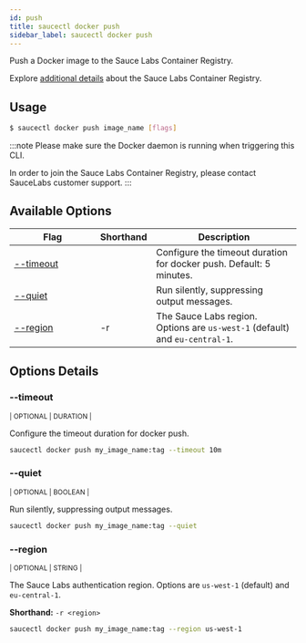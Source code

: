 ```yaml
---
id: push
title: saucectl docker push
sidebar_label: saucectl docker push
---
```


Push a Docker image to the Sauce Labs Container Registry.

Explore [additional details](/docs/orchestrate/saucelabs-private-registry.md) about the Sauce Labs Container Registry.

## Usage

```bash
$ saucectl docker push image_name [flags]
```

:::note
Please make sure the Docker daemon is running when triggering this CLI.

In order to join the Sauce Labs Container Registry, please contact SauceLabs customer support.
:::

## Available Options

<table id="table-cli">
  <thead>
    <tr>
      <th width="30%">Flag</th>
      <th width="10%">Shorthand</th>
      <th>Description</th>
    </tr>
  </thead>
  <tbody>
    <tr>
      <td><span className="t-cli"><a href="#--timeout">--timeout</a></span></td>
      <td></td>
      <td>Configure the timeout duration for docker push. Default: 5 minutes.</td>
    </tr>
    <tr>
      <td><span className="t-cli"><a href="#--quiet">--quiet</a></span></td>
      <td></td>
      <td>Run silently, suppressing output messages.</td>
    </tr>
    <tr>
      <td><span className="t-cli"><a href="#--region">--region</a></span></td>
      <td><span className="t-cli">-r</span></td>
      <td>The Sauce Labs region. Options are <code>us-west-1</code> (default) and <code>eu-central-1</code>.</td>
    </tr>
  </tbody>
</table>

## Options Details

### <span className="cli">--timeout</span>

<div className="cli-desc">
<p><small>| OPTIONAL | DURATION |</small></p>

Configure the timeout duration for docker push.

```bash
saucectl docker push my_image_name:tag --timeout 10m
```

</div>

### <span className="cli">--quiet</span>

<div className="cli-desc">
<p><small>| OPTIONAL | BOOLEAN |</small></p>

Run silently, suppressing output messages.

```bash
saucectl docker push my_image_name:tag --quiet
```

</div>

### <span className="cli">--region</span>

<div className="cli-desc">
<p><small>| OPTIONAL | STRING |</small></p>

The Sauce Labs authentication region. Options are `us-west-1` (default) and `eu-central-1`.

**Shorthand:** `-r <region>`

```bash
saucectl docker push my_image_name:tag --region us-west-1
```

</div>
